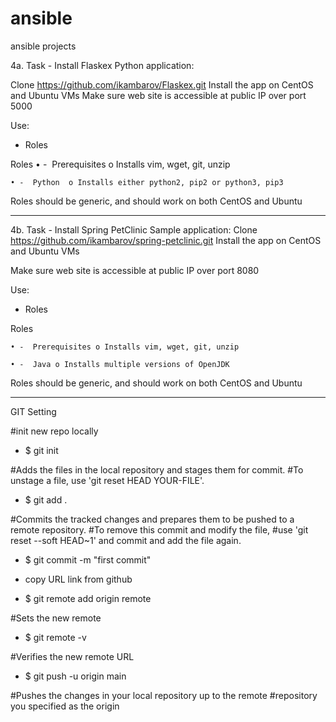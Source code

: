 # ansible
ansible projects



4a. Task - Install Flaskex Python application: 

Clone https://github.com/ikambarov/Flaskex.git
Install the app on CentOS and Ubuntu VMs
Make sure web site is accessible at public IP over port 5000 

Use:
- Roles 

Roles 
	• -  Prerequisites  o Installs vim, wget, git, unzip 
	
	• -  Python  o Installs either python2, pip2 or python3, pip3
	
Roles should be generic, and should work on both CentOS and Ubuntu 

**********


4b.   Task - Install Spring PetClinic Sample application: 
Clone https://github.com/ikambarov/spring-petclinic.git Install the app on CentOS and Ubuntu VMs

Make sure web site is accessible at public IP over port 8080 

Use:
- Roles 

Roles 

	• -  Prerequisites o Installs vim, wget, git, unzip 
	
	• -  Java o Installs multiple versions of OpenJDK
	
Roles should be generic, and should work on both CentOS and Ubuntu 



************************************************************


GIT Setting

#init new repo locally

- $ git init

#Adds the files in the local repository and stages them for commit.
#To unstage a file, use 'git reset HEAD YOUR-FILE'.

- $ git add .

#Commits the tracked changes and prepares them to be pushed to a remote repository. 
#To remove this commit and modify the file, 
#use 'git reset --soft HEAD~1' and commit and add the file again.

- $ git commit -m "first commit"

- copy URL link from github

- $ git remote add origin remote <URL link>
  
#Sets the new remote

- $ git remote -v 

#Verifies the new remote URL

- $ git push -u origin main

#Pushes the changes in your local repository up to the remote 
#repository you specified as the origin




